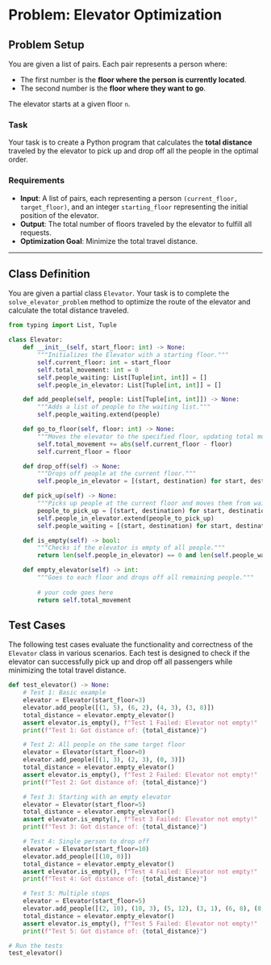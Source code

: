 # Problem: Elevator Optimization

## Problem Setup

You are given a list of pairs. Each pair represents a person where:
- The first number is the **floor where the person is currently located**.
- The second number is the **floor where they want to go**.

The elevator starts at a given floor `n`.

### Task

Your task is to create a Python program that calculates the **total distance** traveled by the elevator to pick up and drop off all the people in the optimal order.

### Requirements

- **Input**: A list of pairs, each representing a person `(current_floor, target_floor)`, and an integer `starting_floor` representing the initial position of the elevator.
- **Output**: The total number of floors traveled by the elevator to fulfill all requests.
- **Optimization Goal**: Minimize the total travel distance.

---

## Class Definition

You are given a partial class `Elevator`. Your task is to complete the `solve_elevator_problem` method to optimize the route of the elevator and calculate the total distance traveled.

```python
from typing import List, Tuple

class Elevator:
    def __init__(self, start_floor: int) -> None:
        """Initializes the Elevator with a starting floor."""
        self.current_floor: int = start_floor
        self.total_movement: int = 0
        self.people_waiting: List[Tuple[int, int]] = []
        self.people_in_elevator: List[Tuple[int, int]] = []

    def add_people(self, people: List[Tuple[int, int]]) -> None:
        """Adds a list of people to the waiting list."""
        self.people_waiting.extend(people)

    def go_to_floor(self, floor: int) -> None:
        """Moves the elevator to the specified floor, updating total movement."""
        self.total_movement += abs(self.current_floor - floor)
        self.current_floor = floor

    def drop_off(self) -> None:
        """Drops off people at the current floor."""
        self.people_in_elevator = [(start, destination) for start, destination in self.people_in_elevator if destination != self.current_floor]

    def pick_up(self) -> None:
        """Picks up people at the current floor and moves them from waiting to in the elevator."""
        people_to_pick_up = [(start, destination) for start, destination in self.people_waiting if start == self.current_floor]
        self.people_in_elevator.extend(people_to_pick_up)
        self.people_waiting = [(start, destination) for start, destination in self.people_waiting if start != self.current_floor]

    def is_empty(self) -> bool:
        """Checks if the elevator is empty of all people."""
        return len(self.people_in_elevator) == 0 and len(self.people_waiting) == 0

    def empty_elevator(self) -> int:
        """Goes to each floor and drops off all remaining people."""
       
        # your code goes here
        return self.total_movement
```

## Test Cases

The following test cases evaluate the functionality and correctness of the `Elevator` class in various scenarios. Each test is designed to check if the elevator can successfully pick up and drop off all passengers while minimizing the total travel distance. 

```python
def test_elevator() -> None:
    # Test 1: Basic example
    elevator = Elevator(start_floor=3)
    elevator.add_people([(1, 5), (6, 2), (4, 3), (3, 8)])
    total_distance = elevator.empty_elevator()
    assert elevator.is_empty(), f"Test 1 Failed: Elevator not empty!"
    print(f"Test 1: Got distance of: {total_distance}")

    # Test 2: All people on the same target floor
    elevator = Elevator(start_floor=0)
    elevator.add_people([(1, 3), (2, 3), (0, 3)])
    total_distance = elevator.empty_elevator()
    assert elevator.is_empty(), f"Test 2 Failed: Elevator not empty!"
    print(f"Test 2: Got distance of: {total_distance}")

    # Test 3: Starting with an empty elevator
    elevator = Elevator(start_floor=5)
    total_distance = elevator.empty_elevator()
    assert elevator.is_empty(), f"Test 3 Failed: Elevator not empty!"
    print(f"Test 3: Got distance of: {total_distance}")

    # Test 4: Single person to drop off
    elevator = Elevator(start_floor=10)
    elevator.add_people([(10, 0)])
    total_distance = elevator.empty_elevator()
    assert elevator.is_empty(), f"Test 4 Failed: Elevator not empty!"
    print(f"Test 4: Got distance of: {total_distance}")

    # Test 5: Multiple stops
    elevator = Elevator(start_floor=5)
    elevator.add_people([(2, 10), (10, 3), (5, 12), (3, 1), (6, 8), (8, 2), (4, 7), (7, 5), (12, 1), (1, 6)])
    total_distance = elevator.empty_elevator()
    assert elevator.is_empty(), f"Test 5 Failed: Elevator not empty!"
    print(f"Test 5: Got distance of: {total_distance}")

# Run the tests
test_elevator()
```
